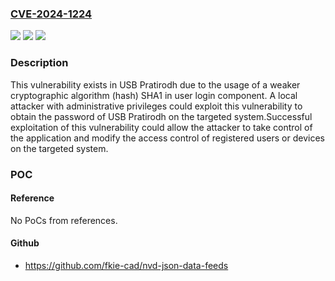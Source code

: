 ### [CVE-2024-1224](https://cve.mitre.org/cgi-bin/cvename.cgi?name=CVE-2024-1224)
![](https://img.shields.io/static/v1?label=Product&message=USB%20Pratirodh&color=blue)
![](https://img.shields.io/static/v1?label=Version&message=%3D%20%3C%3D3.1.2%20&color=brighgreen)
![](https://img.shields.io/static/v1?label=Vulnerability&message=CWE-326%20Inadequate%20Encryption%20Strength&color=brighgreen)

### Description

This vulnerability exists in USB Pratirodh due to the usage of a weaker cryptographic algorithm (hash) SHA1 in user login component. A local attacker with administrative privileges could exploit this vulnerability to obtain the password of USB Pratirodh on the targeted system.Successful exploitation of this vulnerability could allow the attacker to take control of the application and modify the access control of registered users or devices on the targeted system.

### POC

#### Reference
No PoCs from references.

#### Github
- https://github.com/fkie-cad/nvd-json-data-feeds

